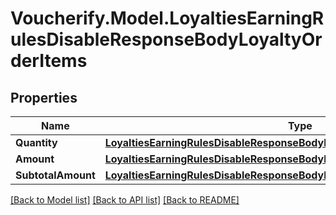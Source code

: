 # Voucherify.Model.LoyaltiesEarningRulesDisableResponseBodyLoyaltyOrderItems

## Properties

Name | Type | Description | Notes
------------ | ------------- | ------------- | -------------
**Quantity** | [**LoyaltiesEarningRulesDisableResponseBodyLoyaltyOrderItemsQuantity**](LoyaltiesEarningRulesDisableResponseBodyLoyaltyOrderItemsQuantity.md) |  | [optional] 
**Amount** | [**LoyaltiesEarningRulesDisableResponseBodyLoyaltyOrderItemsAmount**](LoyaltiesEarningRulesDisableResponseBodyLoyaltyOrderItemsAmount.md) |  | [optional] 
**SubtotalAmount** | [**LoyaltiesEarningRulesDisableResponseBodyLoyaltyOrderItemsSubtotalAmount**](LoyaltiesEarningRulesDisableResponseBodyLoyaltyOrderItemsSubtotalAmount.md) |  | [optional] 

[[Back to Model list]](../../README.md#documentation-for-models) [[Back to API list]](../../README.md#documentation-for-api-endpoints) [[Back to README]](../../README.md)

